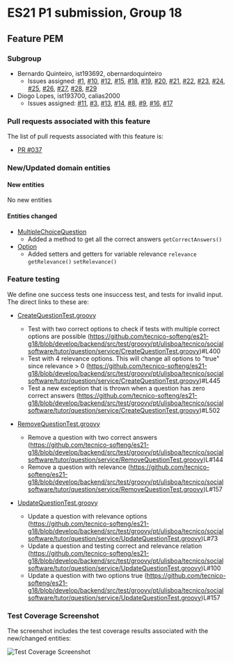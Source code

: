 # ES21 P1 submission, Group 18

## Feature PEM

### Subgroup
 - Bernardo Quinteiro, ist193692, obernardoquinteiro
   + Issues assigned: [#1](https://github.com/tecnico-softeng/es21-g18/projects/4#card-57201734), [#10](https://github.com/tecnico-softeng/es21-g18/projects/4#card-57201761), [#12](https://github.com/tecnico-softeng/es21-g18/projects/4#card-57201892), [#15](https://github.com/tecnico-softeng/es21-g18/projects/4#card-57202423), [#18](https://github.com/tecnico-softeng/es21-g18/projects/4#card-57202476), [#19](https://github.com/tecnico-softeng/es21-g18/projects/4#card-57202534), [#20](https://github.com/tecnico-softeng/es21-g18/projects/4#card-57202627), [#21](https://github.com/tecnico-softeng/es21-g18/projects/4#card-57202690), [#22](https://github.com/tecnico-softeng/es21-g18/projects/4#card-57202715), [#23](https://github.com/tecnico-softeng/es21-g18/projects/4#card-57202853), [#24](https://github.com/tecnico-softeng/es21-g18/projects/4#card-57202970), [#25](https://github.com/tecnico-softeng/es21-g18/projects/4#card-57203103), [#26](https://github.com/tecnico-softeng/es21-g18/projects/4#card-57202750), [#27](https://github.com/tecnico-softeng/es21-g18/projects/4#card-57202862), [#28](https://github.com/tecnico-softeng/es21-g18/projects/4#card-57202938), [#29](https://github.com/tecnico-softeng/es21-g18/projects/4#card-57203018)
 - Diogo Lopes, ist193700, calias2000
   + Issues assigned: [#11](https://github.com/tecnico-softeng/es21-g18/projects/4#card-57201793), [#3](https://github.com/tecnico-softeng/es21-g18/projects/4#card-57202310), [#13](https://github.com/tecnico-softeng/es21-g18/projects/4#card-57202330), [#14](https://github.com/tecnico-softeng/es21-g18/projects/4#card-57202371), [#8](https://github.com/tecnico-softeng/es21-g18/projects/4#card-57202352), [#9](https://github.com/tecnico-softeng/es21-g18/projects/4#card-57202401), [#16](https://github.com/tecnico-softeng/es21-g18/projects/4#card-57202475), [#17](https://github.com/tecnico-softeng/es21-g18/projects/4#card-57202654)
 
 
### Pull requests associated with this feature

The list of pull requests associated with this feature is:

 - [PR #037](https://github.com/tecnico-softeng/es21-g18/pull/37)


### New/Updated domain entities

#### New entities
 No new entities

#### Entities changed
 - [MultipleChoiceQuestion](https://github.com/tecnico-softeng/es21-g18/blob/develop/backend/src/main/java/pt/ulisboa/tecnico/socialsoftware/tutor/question/domain/MultipleChoiceQuestion.java)
   + Added a method to get all the correct answers `getCorrectAnswers()`
 - [Option](https://github.com/tecnico-softeng/es21-g18/blob/develop/backend/src/main/java/pt/ulisboa/tecnico/socialsoftware/tutor/question/domain/Option.java)
   + Added setters and getters for variable relevance `relevance` `getRelevance()` `setRelevance()`

 
### Feature testing

We define one success tests one insuccess test, and tests for invalid input. The direct links to these are:

 - [CreateQuestionTest.groovy](https://github.com/tecnico-softeng/es21-g18/blob/develop/backend/src/test/groovy/pt/ulisboa/tecnico/socialsoftware/tutor/question/service/CreateQuestionTest.groovy)
    + Test with two correct options to check if tests with multiple correct options are possible (https://github.com/tecnico-softeng/es21-g18/blob/develop/backend/src/test/groovy/pt/ulisboa/tecnico/socialsoftware/tutor/question/service/CreateQuestionTest.groovy)#L400
    + Test with 4 relevance options. This will change all options to "true" since relevance > 0 (https://github.com/tecnico-softeng/es21-g18/blob/develop/backend/src/test/groovy/pt/ulisboa/tecnico/socialsoftware/tutor/question/service/CreateQuestionTest.groovy)#L445
    + Test a new exception that is thrown when a question has zero correct answers (https://github.com/tecnico-softeng/es21-g18/blob/develop/backend/src/test/groovy/pt/ulisboa/tecnico/socialsoftware/tutor/question/service/CreateQuestionTest.groovy)#L502

 - [RemoveQuestionTest.groovy](https://github.com/tecnico-softeng/es21-g18/blob/develop/backend/src/test/groovy/pt/ulisboa/tecnico/socialsoftware/tutor/question/service/RemoveQuestionTest.groovy)
    + Remove a question with two correct answers (https://github.com/tecnico-softeng/es21-g18/blob/develop/backend/src/test/groovy/pt/ulisboa/tecnico/socialsoftware/tutor/question/service/RemoveQuestionTest.groovy)L#144
    + Remove a question with relevance (https://github.com/tecnico-softeng/es21-g18/blob/develop/backend/src/test/groovy/pt/ulisboa/tecnico/socialsoftware/tutor/question/service/RemoveQuestionTest.groovy)L#157

 - [UpdateQuestionTest.groovy](https://github.com/tecnico-softeng/es21-g18/blob/develop/backend/src/test/groovy/pt/ulisboa/tecnico/socialsoftware/tutor/question/service/UpdateQuestionTest.groovy)
    + Update a question with relevance options (https://github.com/tecnico-softeng/es21-g18/blob/develop/backend/src/test/groovy/pt/ulisboa/tecnico/socialsoftware/tutor/question/service/UpdateQuestionTest.groovy)L#73
    + Update a question and testing correct and relevance relation (https://github.com/tecnico-softeng/es21-g18/blob/develop/backend/src/test/groovy/pt/ulisboa/tecnico/socialsoftware/tutor/question/service/UpdateQuestionTest.groovy)L#100
    + Update a question with two options true (https://github.com/tecnico-softeng/es21-g18/blob/develop/backend/src/test/groovy/pt/ulisboa/tecnico/socialsoftware/tutor/question/service/UpdateQuestionTest.groovy)L#157


### Test Coverage Screenshot

The screenshot includes the test coverage results associated with the new/changed entities:

![Test Coverage Screenshot](https://drive.google.com/file/d/1I8IiVYuwVwCaGQmqFtsYuraq_aaPM9C8/view?usp=sharing)